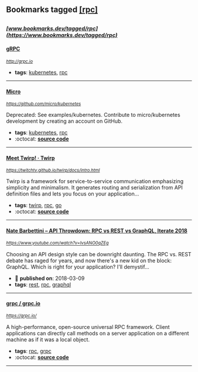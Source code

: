 ## Bookmarks tagged [[rpc]](https://www.bookmarks.dev?q=[rpc])

_<sup><sup>[www.bookmarks.dev/tagged/rpc](https://www.bookmarks.dev/tagged/rpc)</sup></sup>_
---
#### [gRPC](http://grpc.io)
_<sup>http://grpc.io</sup>_

* **tags**: [kubernetes](../tagged/kubernetes.md), [rpc](../tagged/rpc.md)
---
#### [Micro](https://github.com/micro/kubernetes)
_<sup>https://github.com/micro/kubernetes</sup>_

Deprecated: See examples/kubernetes. Contribute to micro/kubernetes development by creating an account on GitHub.
* **tags**: [kubernetes](../tagged/kubernetes.md), [rpc](../tagged/rpc.md)
* :octocat: **[source code](https://github.com/micro/kubernetes)**
---
#### [Meet Twirp! · Twirp](https://twitchtv.github.io/twirp/docs/intro.html)
_<sup>https://twitchtv.github.io/twirp/docs/intro.html</sup>_

Twirp is a framework for service-to-service communication emphasizing simplicity and minimalism. It generates routing and serialization from API definition files and lets you focus on your application...
* **tags**: [twirp](../tagged/twirp.md), [rpc](../tagged/rpc.md), [go](../tagged/go.md)
* :octocat: **[source code](https://github.com/twitchtv/twirp)**
---
#### [Nate Barbettini – API Throwdown: RPC vs REST vs GraphQL, Iterate 2018](https://www.youtube.com/watch?v=IvsANO0qZEg)
_<sup>https://www.youtube.com/watch?v=IvsANO0qZEg</sup>_

Choosing an API design style can be downright daunting. The RPC vs. REST debate has raged for years, and now there's a new kid on the block: GraphQL. Which is right for your application? I'll demystif...
* :calendar: **published on**: 2018-03-09
* **tags**: [rest](../tagged/rest.md), [rpc](../tagged/rpc.md), [graphql](../tagged/graphql.md)
---
#### [grpc / grpc.io](https://grpc.io/)
_<sup>https://grpc.io/</sup>_

A high-performance, open-source universal RPC framework. Client applications can directly call methods on a server application on a different machine as if it was a local object.
* **tags**: [rpc](../tagged/rpc.md), [grpc](../tagged/grpc.md)
* :octocat: **[source code](https://github.com/grpc/)**
---
